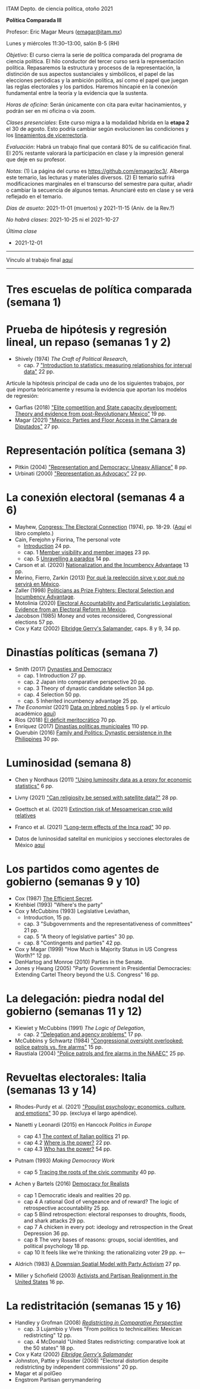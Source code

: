ITAM Depto. de ciencia política, otoño 2021

**Política Comparada III**

Profesor: Eric Magar Meurs ([emagar@itam.mx](mailto:emagar@itam.mx))

Lunes y miércoles 11:30&#x2013;13:00, salón B-5 (RH)

*Objetivo*: El curso cierra la serie de política comparada del programa de ciencia política. El hilo conductor del tercer curso será la representación política. Repasaremos la estructura y procesos de la representación, la distinción de sus aspectos sustanciales y simbólicos, el papel de las elecciones periódicas y la ambición política, así como el papel que juegan las reglas electorales y los partidos. Haremos hincapié en la conexión fundamental entre la teoría y la evidencia que la sustenta.

*Horas de oficina*: Serán únicamente con cita para evitar hacinamientos, y podrán ser en mi oficina o vía zoom.

*Clases presenciales*: Este curso migra a la modalidad híbrida en la **etapa 2** el 30 de agosto. Esto podría cambiar según evolucionen las condiciones y los [lineamientos de vicerrectoría](https://www.itam.mx/es/conoce-las-medidas-para-el-inicio-de-las-actividades-semipresenciales-en-el-itam). 

*Evaluación*: Habrá un trabajo final que contará 80% de su calificación final. El 20% restante valorará la participación en clase y la impresión general que deje en su profesor.  

*Notas*: (1) La página del curso es <https://github.com/emagar/pc3/>. Alberga este temario, las lecturas y materiales diversos. (2) El temario sufrirá modificaciones marginales en el transcurso del semestre para quitar, añadir o cambiar la secuencia de algunos temas. Anunciaré esto en clase y se verá reflejado en el temario.

*Días de asueto*: 2021-11-01 (muertos) y 2021-11-15 (Aniv. de la Rev.?)

*No habrá clases*: 2021-10-25 ni el 2021-10-27

*Última clase*

-   2021-12-01

---

Vínculo al trabajo final [aquí](./final/)

---


# Tres escuelas de política comparada (semana 1)


# Prueba de hipótesis y regresión lineal, un repaso (semanas 1 y 2)

-   Shively (1974) *The Craft of Political Research*, 
    -   cap. 7 ["Introduction to statistics: measuring relationships for interval data"](https://github.com/emagar/pc3/blob/master/lecturas/shivelyRegression.pdf) 22 pp.

Articule la hipótesis principal de cada uno de los siguientes trabajos, por qué importa teóricamente y resuma la evidencia que aportan los modelos de regresión:

-   Garfias (2018) ["Elite competition and State capacity development: Theory and evidence from post-Revolutionary Mexico"](https://github.com/emagar/pc3/blob/master/lecturas/garfias-state-developmnebt2018apsr.pdf) 19 pp.
-   Magar (2021) ["Mexico: Parties and Floor Access in the Cámara de Diputados"](https://github.com/emagar/pc3/blob/master/lecturas/magar-Speech-camara-Mx-2021oup.pdf) 27 pp.


# Representación política (semana 3)

-   Pitkin (2004) ["Representation and Democracy: Uneasy Alliance"](https://github.com/emagar/pc3/blob/master/lecturas/02representacion/pitkin2004representationAndDemocUneasyAlliance.pdf) 8 pp.
-   Urbinati (2000) ["Representation as Advocacy"](https://github.com/emagar/pc3/blob/master/lecturas/02representacion/urbinati2000representationAsAdvocacy.pdf) 22 pp.


# La conexión electoral (semanas 4 a 6)

-   Mayhew, [Congress: The Electoral Connection](https://github.com/emagar/pc3/blob/master/lecturas/06reeleccion/mayhewInMcSullivan.pdf) (1974), pp. 18-29. ([Aquí](https://github.com/emagar/pc3/blob/master/lecturas/06reeleccion/mayhewCongressTheElectoralConnection2004book.pdf) el libro completo.)
-   Cain, Ferejohn y Fiorina, The personal vote
    -   [Introduction](https://github.com/emagar/pc3/blob/master/lecturas/06reeleccion/cainFerejohnFiorinaIntro.pdf) 24 pp.
    -   cap. 1 [Member visibility and member images](https://github.com/emagar/pc3/blob/master/lecturas/06reeleccion/cainFerejohnFiorina1.pdf) 23 pp.
    -   cap. 5 [Unravelling a paradox](https://github.com/emagar/pc3/blob/master/lecturas/06reeleccion/cainFerejohnFiorina5.pdf) 14 pp.
-   Carson et al. (2020) [Nationalization and the Incumbency Advantage](https://github.com/emagar/pc3/blob/master/lecturas/06reeleccion/carson-etal-Incumb-advantage-2020prq.pdf) 13 pp.
-   Merino, Fierro, Zarkin (2013) [Por qué la reelección sirve y por qué no servirá en México](https://www.animalpolitico.com/blogueros-salir-de-dudas/2013/12/05/por-que-la-reeleccion-sirve-y-por-que-servira-en-mexico/).
-   Zaller (1998) [Politicians as Prize Fighters: Electoral Selection and Incumbency Advantage](https://github.com/emagar/pc3/blob/master/lecturas/06reeleccion/zallerPrizeFighters1998.pdf).
-   Motolinia (2020) [Electoral Accountability and Particularistic Legislation: Evidence from an Electoral Reform in Mexico](https://github.com/emagar/pc3/blob/master/lecturas/06reeleccion/motolinia2020particularistic.pdf).
-   Jacobson (1985) Money and votes reconsidered, Congressional elections 57 pp.
-   Cox y Katz (2002) [Elbridge Gerry's Salamander](https://github.com/emagar/pc3/blob/master/lecturas/06reeleccion/cox.katzEgerrySalamander2002book.pdf), caps. 8 y 9, 34 pp.


# Dinastías políticas (semana 7)

-   Smith (2017) [Dynasties and Democracy](https://github.com/emagar/pc3/blob/master/lecturas/07dinastias/smithDanDynasticBookManuscript-1-24-2017.pdf)
    -   cap. 1 Introduction 27 pp.
    -   cap. 2 Japan into comparative perspective 20 pp.
    -   cap. 3 Theory of dynastic candidate selection 34 pp.
    -   cap. 4 Selection 50 pp.
    -   cap. 5 Inherited incumbency advantage 25 pp.
-   *The Economist* (2021) [Data on inbred nobles](https://github.com/emagar/pc3/blob/master/lecturas/07dinastias/economist-inbreeding2021.pdf) 5 pp. (y el artículo académico [aquí](https://github.com/emagar/pc3/blob/master/lecturas/07dinastias/ottinger-voigtlander-Inbred-leaders2021.pdf))
-   Ríos (2018) [El déficit meritocrático](https://github.com/emagar/pc3/blob/master/lecturas/07dinastias/riosDeficitMeritocratico2018.pdf) 70 pp.
-   Enríquez (2017) [Dinastías políticas municipales](https://github.com/emagar/pc3/blob/master/lecturas/07dinastias/jose-ramon-enriquez-dinastias2017tesis.pdf) 110 pp.
-   Querubín (2016) [Family and Politics: Dynastic persistence in the Philippines](https://github.com/emagar/pc3/blob/master/lecturas/07dinastias/querubin2016qjps.pdf) 30 pp.


# Luminosidad (semana 8)

-   Chen y Nordhaus (2011) ["Using luminosity data as a proxy for economic statistics"](https://github.com/emagar/pc3/blob/master/lecturas/08luminosidad/chen-nordhaus-Luminosity-gdp-2011pnas.pdf) 6 pp.
-   Livny (2021) ["Can religiosity be sensed with satellite data?"](https://github.com/emagar/pc3/blob/master/lecturas/08luminosidad/livny-Religiosity-satellite2021.pdf) 28 pp.
-   Goettsch et al. (2021) [Extinction risk of Mesoamerican crop wild relatives](https://nph.onlinelibrary.wiley.com/doi/full/10.1002/ppp3.10225)
-   Franco et al. (2021) ["Long-term effects of the Inca road"](https://github.com/emagar/pc3/blob/master/lecturas/franco-etal-Inca-road2021.pdf) 30 pp.

-   Datos de luninosidad satelital en municipios y secciones electorales de México [aquí](https://github.com/emagar/luminosity)


# Los partidos como agentes de gobierno (semanas 9 y 10)

-   Cox (1987) [The Efficient Secret](https://github.com/emagar/pc3/blob/master/lecturas/09partidos/cox.1987.efficientSecret.bookFi.org.djvu).
-   Krehbiel (1993) "Where's the party"
-   Cox y McCubbins (1993) Legislative Leviathan, 
    -   Introduction, 15 pp.
    -   cap. 3 "Subgovernments and the representativeness of committees" 21 pp.
    -   cap. 5 "A theory of legislative parties" 30 pp.
    -   cap. 8 "Contingents and parties" 42 pp.
-   Cox y Magar (1999) "How Much is Majority Status in US Congress Worth?" 12 pp.
-   DenHartog and Monroe (2010) Parties in the Senate.
-   Jones y Hwang (2005) "Party Government in Presidential Democracies: Extending Cartel Theory beyond the U.S. Congress" 16 pp.


# La delegación: piedra nodal del gobierno (semanas 11 y 12)

-   Kiewiet y McCubbins (1991) *The Logic of Delegation*,
    -   cap. 2 ["Delegation and agency problems"](https://github.com/emagar/pc3/blob/master/lecturas/03delegacion/kiewiet.mccubbinsLogicDelegationCap2.pdf) 17 pp.
-   McCubbins y Schwartz (1984) ["Congressional oversight overlooked: police patrols vs. fire alarms"](https://github.com/emagar/pc3/blob/master/lecturas/03delegacion/mccubbins.schwartzFireAlarms1984ajps.pdf) 15 pp.
-   Raustiala (2004) ["Police patrols and fire alarms in the NAAEC"](https://github.com/emagar/pc3/blob/master/lecturas/03delegacion/raustialaFireAlarmsNAFTA2004.pdf) 25 pp.


# Revueltas electorales: Italia (semanas 13 y 14)

-   Rhodes-Purdy et al. (2021) ["Populist psychology: economics, culture, and emotions"](https://github.com/emagar/pc3/blob/master/lecturas/rhodes-purdy-etal-Populist-Psychology-2021jop.pdf) 30 pp. (excluya el largo apéndice).
-   Nanetti y Leonardi (2015) en Hancock *Politics in Europe* 
    -   cap 4.1 [The context of Italian politics](https://github.com/emagar/pc3/blob/master/lecturas/04italia/nanetti-leonardi4.1TheContextOfItalianPolitics.pdf) 21 pp.
    -   cap 4.2 [Where is the power?](https://github.com/emagar/pc3/blob/master/lecturas/04italia/nanetti-leonardi4.2WhereIsThePower.pdf) 22 pp.
    -   cap 4.3 [Who has the power?](https://github.com/emagar/pc3/blob/master/lecturas/04italia/nanetti-leonardi4.3WhoHasThePower.pdf) 54 pp.

-   Putnam (1993) *Making Democracy Work*
    -   cap 5 [Tracing the roots of the civic community](https://github.com/emagar/pc3/blob/master/lecturas/04italia/putnam-MakingDemWork-cap5.pdf) 40 pp.
-   Achen y Bartels (2016) [Democracy for Realists](https://github.com/emagar/pc3/blob/master/lecturas/04italia/achen-bartels2016democracy-for-realists.pdf)
    -   cap 1 Democratic ideals and realities 20 pp.
    -   cap 4 A rational God of vengeance and of reward? The logic of retrospective accountability 25 pp.
    -   cap 5 Blind retrospection: electoral responses to droughts, floods, and shark attacks 29 pp.
    -   cap 7 A chicken in every pot: ideology and retrospection in the Great Depression 36 pp.
    -   cap 8 The very bases of reasons: groups, social identities, and political psychology 18 pp.
    -   cap 10 It feels like we're thinking: the rationalizing voter 29 pp.                                <&#x2013;
-   Aldrich (1983) [A Downsian Spatial Model with Party Activism](https://github.com/emagar/pc3/blob/master/lecturas/04italia/aldrichDownsianActivists1983apsr.pdf) 27 pp.
-   Miller y Schofield (2003) [Activists and Partisan Realignment in the United States](https://github.com/emagar/pc3/blob/master/lecturas/04italia/miller-schofield2003apsr.pdf) 16 pp.


# La redistritación (semanas 15 y 16)

-   Handley y Grofman (2008) [*Redistricting in Comparative Perspective*](https://github.com/emagar/pc3/blob/master/lecturas/08redistritacion/grofmanHandleyRedistrictingCompPersBook.pdf)
    -   cap. 3 Lujambio y Vives "From politics to technicalities: Mexican redistricting" 12 pp.
    -   cap. 4 McDonald "United States redistricting: comparative look at the 50 states" 18 pp.
-   Cox y Katz (2002) [*Elbridge Gerry's Salamander*](https://github.com/emagar/pc3/blob/master/lecturas/08redistritacion/cox.katzEgerrySalamander2002book.pdf)
-   Johnston, Pattie y Rossiter (2008) "Electoral distortion despite redistricting by independent commissions" 20 pp.
-   Magar et al polGeo
-   Engstrom Partisan gerrymandering

